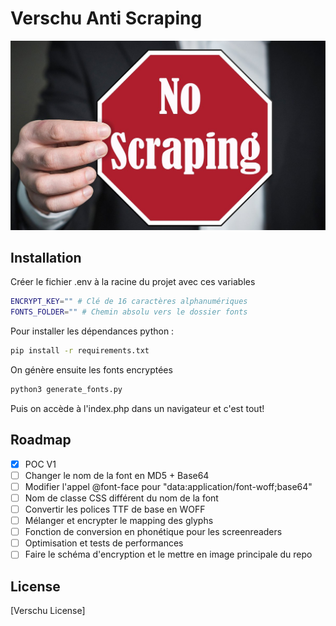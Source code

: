 # Verschu Anti Scraping

![screenshot](images/presentation.jpg)

## Installation

Créer le fichier .env à la racine du projet avec ces variables

```bash
ENCRYPT_KEY="" # Clé de 16 caractères alphanumériques
FONTS_FOLDER="" # Chemin absolu vers le dossier fonts
```

Pour installer les dépendances python :

```bash
pip install -r requirements.txt
```

On génère ensuite les fonts encryptées

```bash
python3 generate_fonts.py
```
Puis on accède à l'index.php dans un navigateur et c'est tout!

## Roadmap
- [X] POC V1
- [ ] Changer le nom de la font en MD5 + Base64
- [ ] Modifier l'appel @font-face pour "data:application/font-woff;base64"
- [ ] Nom de classe CSS différent du nom de la font
- [ ] Convertir les polices TTF de base en WOFF
- [ ] Mélanger et encrypter le mapping des glyphs
- [ ] Fonction de conversion en phonétique pour les screenreaders
- [ ] Optimisation et tests de performances
- [ ] Faire le schéma d'encryption et le mettre en image principale du repo

## License

[Verschu License]